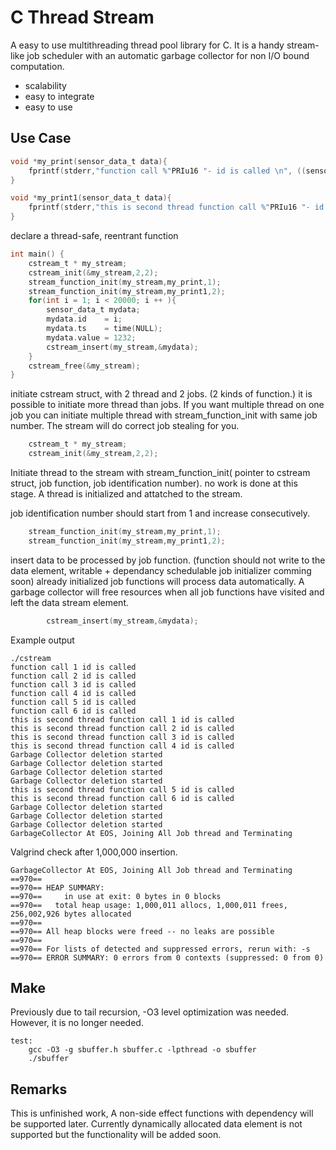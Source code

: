 # C Thread Stream
A easy to use multithreading thread pool library for C.
It is a handy stream-like job scheduler with an automatic garbage collector for non I/O bound computation.

* scalability
* easy to integrate
* easy to use

## Use Case

```C
void *my_print(sensor_data_t data){
    fprintf(stderr,"function call %"PRIu16 "- id is called \n", ((sensor_data_t)data).id );
}

void *my_print1(sensor_data_t data){
    fprintf(stderr,"this is second thread function call %"PRIu16 "- id is called \n", ((sensor_data_t)data).id );
}
```
declare a thread-safe, reentrant function

```C
int main() {
    cstream_t * my_stream;
    cstream_init(&my_stream,2,2);
    stream_function_init(my_stream,my_print,1);
    stream_function_init(my_stream,my_print1,2);
    for(int i = 1; i < 20000; i ++ ){
        sensor_data_t mydata;
        mydata.id    = i;
        mydata.ts    = time(NULL);
        mydata.value = 1232;
        cstream_insert(my_stream,&mydata);
    }
    cstream_free(&my_stream);
}
```


initiate cstream struct, with 2 thread and 2 jobs. (2 kinds of function.)
it is possible to initiate more thread than jobs. If you want multiple thread on one job you can initiate
multiple thread with stream_function_init with same job number. The stream will do correct job stealing for you.
```C
    cstream_t * my_stream;
    cstream_init(&my_stream,2,2);
```

Initiate thread to the stream with stream_function_init( pointer to cstream struct, job function, job identification number). 
no work is done at this stage. A thread is initialized and attatched to the stream.

job identification number should start from 1 and increase consecutively.

```C
    stream_function_init(my_stream,my_print,1);
    stream_function_init(my_stream,my_print1,2);
```

insert data to be processed by job function. (function should not write to the data element, writable + dependancy schedulable job initializer comming soon)
already initialized job functions will process data automatically.
A garbage collector will free resources when all job functions have visited and left the data stream element.
```C
        cstream_insert(my_stream,&mydata);
```
Example output
```
./cstream
function call 1 id is called 
function call 2 id is called 
function call 3 id is called 
function call 4 id is called 
function call 5 id is called 
function call 6 id is called 
this is second thread function call 1 id is called 
this is second thread function call 2 id is called 
this is second thread function call 3 id is called 
this is second thread function call 4 id is called 
Garbage Collector deletion started 
Garbage Collector deletion started 
Garbage Collector deletion started 
Garbage Collector deletion started 
this is second thread function call 5 id is called 
this is second thread function call 6 id is called 
Garbage Collector deletion started 
Garbage Collector deletion started 
Garbage Collector deletion started 
GarbageCollector At EOS, Joining All Job thread and Terminating 
```
Valgrind check after 1,000,000 insertion.
```
GarbageCollector At EOS, Joining All Job thread and Terminating 
==970== 
==970== HEAP SUMMARY:
==970==     in use at exit: 0 bytes in 0 blocks
==970==   total heap usage: 1,000,011 allocs, 1,000,011 frees, 256,002,926 bytes allocated
==970== 
==970== All heap blocks were freed -- no leaks are possible
==970== 
==970== For lists of detected and suppressed errors, rerun with: -s
==970== ERROR SUMMARY: 0 errors from 0 contexts (suppressed: 0 from 0)
```

## Make
Previously due to tail recursion, -O3 level optimization was needed. However, it is no longer needed.
```Make
test:
	gcc -O3 -g sbuffer.h sbuffer.c -lpthread -o sbuffer
	./sbuffer
```

## Remarks
This is unfinished work, A non-side effect functions with dependency will be supported later.
Currently dynamically allocated data element is not supported but the functionality will be added soon. 
